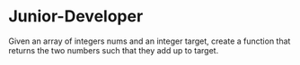 # Junior-Developer
Given an array of integers nums and an integer target, create a function that returns the two numbers such that they add up to target.

